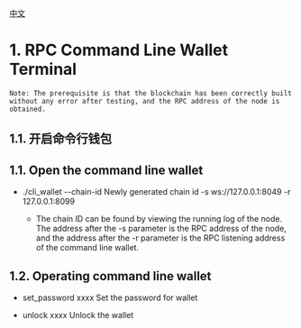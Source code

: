 [中文](https://github.com/chandlerette/cocos-bcx-node-bin/edit/master/cli/testnet/README_cn.md "中文")

# 1. RPC Command Line Wallet Terminal
    Note: The prerequisite is that the blockchain has been correctly built without any error after testing, and the RPC address of the node is obtained.

## 1.1.	开启命令行钱包
## 1.1.	Open the command line wallet

* ./cli_wallet --chain-id Newly generated chain id -s ws://127.0.0.1:8049 -r 127.0.0.1:8099
    
  * The chain ID can be found by viewing the running log of the node. The address after the -s parameter is the RPC address of the node, and the address after the -r parameter is the RPC listening address of the command line wallet.

## 1.2.	Operating command line wallet

* set_password xxxx Set the password for wallet
    
* unlock xxxx Unlock the wallet
